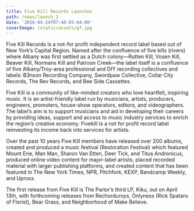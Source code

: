 ```yaml
---
title: Five Kill Records Launches
path: /news/launch_2
date: '2018-04-24T07:40:05-04:00'
coverImage: /static/assets/gf.jpg
---
```

Five Kill Records is a not-for profit independent record label based out of New York’s Capital Region. Named after the confluence of five kills (rivers) where Albany was first settled as a Dutch colony—Rutten Kill, Vosen Kill, Beaver Kill, Normans Kill and Patroon Creek—the label itself is a confluence of five Albany/Troy-area professional and DIY recording collectives and labels: B3nson Recording Company, Swordpaw Collective, Collar City Records, The Rev Records, and Bee Side Cassettes.

Five Kill is a community of like-minded creators who love heartfelt, inspiring music. It is an artist-friendly label run by musicians, artists, producers, engineers, promoters, house-show operators, editors, and videographers. The label’s aim is to support musicians and aid in developing their careers by providing ideas, support and access to music industry services to enrich the region’s creative economy. Fivekill is a not for profit record label reinvesting its income back into services for artists.

Over the past 10 years Five Kill members have released over 200 albums, created and produced a music festival (Restoration Festival) which featured Mount Erie, Man Man, Sharon Van Etten, Deer Tick, and Titus Andronicus, produced online video content for major-label artists, placed recorded material with larger publishing platforms, and created content that has been featured in The New York Times, NPR, Pitchfork, KEXP, Bandcamp Weekly, and Uproxx.

The first release from Five Kill is The Parlor’s third LP, Kiku, out on April 13th, with forthcoming releases from Rechorduroys, Onlyness (Rick Spataro of Florist), Bear Grass, and Neighborhood of Make Believe.